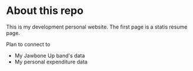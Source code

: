 About this repo
==================
This is my development personal website. The first page is a statis resume page. 

Plan to connect to
* My Jawbone Up band's data
* My personal expenditure data
